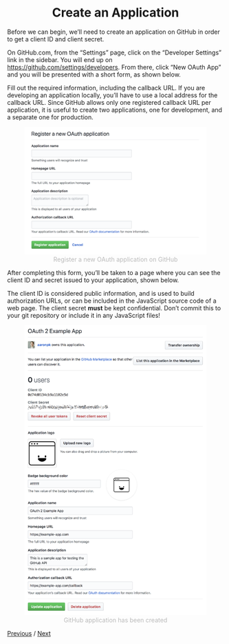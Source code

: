<h1 align="center">Create an Application</h1>

Before we can begin, we’ll need to create an application on GitHub in order to get a client ID and client secret.

On GitHub.com, from the “Settings” page, click on the “Developer Settings” link in the sidebar. You will end up on https://github.com/settings/developers. From there, click “New OAuth App” and you will be presented with a short form, as shown below.

Fill out the required information, including the callback URL. If you are developing an application locally, you’ll have to use a local address for the callback URL. Since GitHub allows only one registered callback URL per application, it is useful to create two applications, one for development, and a separate one for production.

<p align="center"  style="width:100%">
    <figure align="center">
        <img src="./image1.png" alt="">
        <figcaption style="font-size:14px;color:#bbb">Register a new OAuth application on GitHub</figcaption>
    </figure>
</p>

After completing this form, you’ll be taken to a page where you can see the client ID and secret issued to your application, shown below.

The client ID is considered public information, and is used to build authorization URLs, or can be included in the JavaScript source code of a web page. The client secret **must** be kept confidential. Don’t commit this to your git repository or include it in any JavaScript files!

<p align="center"  style="width:100%">
    <figure align="center">
        <img src="./image2.png" alt="">
        <figcaption style="font-size:14px;color:#bbb">GitHub application has been created</figcaption>
    </figure>
</p>

[Previous](https://github.com/alithecodeguy/articles/blob/main/OAuth/OAuth%202.0%20Simplified/02%20Accessing%20Data%20in%20an%20OAuth%20Server/AccessingDataInAnOAuthServer_en.md "Next")
/
[Next](https://github.com/alithecodeguy/articles/blob/main/OAuth/OAuth%202.0%20Simplified/02%20Accessing%20Data%20in%20an%20OAuth%20Server/02%20Setting%20up%20the%20Environment/SettingUpTheEnvironment_en.md "Next")
